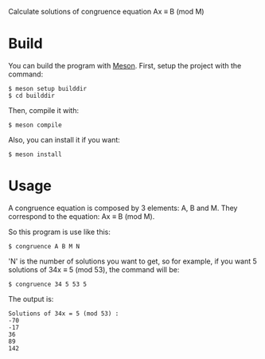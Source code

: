 Calculate solutions of congruence equation Ax ≡ B (mod M)

# Build
You can build the program with [Meson](https://mesonbuild.com/). First, setup the project with the command:
```
$ meson setup builddir
$ cd builddir
```
Then, compile it with:
```
$ meson compile
```
Also, you can install it if you want:
```
$ meson install
```

# Usage
A congruence equation is composed by 3 elements: A, B and M.
They correspond to the equation: Ax ≡ B (mod M).

So this program is use like this:

`$ congruence A B M N`

'N' is the number of solutions you want to get, so for example, if you want 5 solutions of 34x ≡ 5 (mod 53), the command will be:

`$ congruence 34 5 53 5`

The output is:
```
Solutions of 34x = 5 (mod 53) :
-70
-17
36
89
142
```
